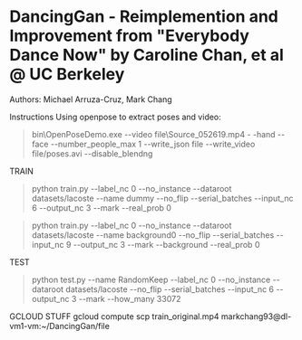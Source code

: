 # DancingGan - Reimplemention and Improvement from "Everybody Dance Now" by Caroline Chan, et al @ UC Berkeley

Authors: Michael Arruza-Cruz, Mark Chang

Instructions
Using openpose to extract poses and video:
>bin\OpenPoseDemo.exe --video file\Source_052619.mp4 - -hand --face --number_people_max 1 --write_json file --write_video file/poses.avi --disable_blendng

TRAIN
>python train.py --label_nc 0 --no_instance --dataroot datasets/lacoste --name dummy --no_flip --serial_batches --input_nc 6 --output_nc 3 --mark --real_prob 0

>python train.py --label_nc 0 --no_instance --dataroot datasets/lacoste --name background0 --no_flip --serial_batches --input_nc 9 --output_nc 3 --mark --background --real_prob 0


TEST
>python test.py --name RandomKeep --label_nc 0 --no_instance --dataroot datasets/lacoste --no_flip --serial_batches --input_nc 6 --output_nc 3 --mark --how_many 33072




GCLOUD STUFF
gcloud compute scp train_original.mp4 markchang93@dl-vm1-vm:~/DancingGan/file
